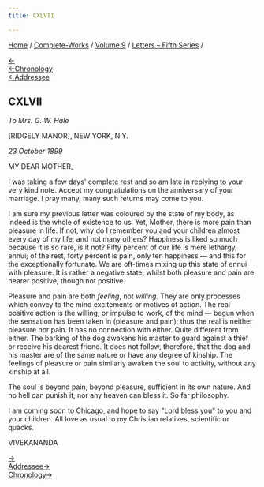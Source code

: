 ```yaml
---
title: CXLVII

---
```

<div>

[Home](../../../index.htm) / [Complete-Works](../../complete_works.htm)
/ [Volume 9](../volume_9_contents.htm) / [Letters – Fifth
Series](letters_fifth_series_contents.htm) /

[←](146_mother_church.htm)  
[←Chronology](146_mother_church.htm)  
[←Addressee](146_mother_church.htm)

## CXLVII

*To Mrs. G. W. Hale*

\[RIDGELY MANOR\], NEW YORK, N.Y.

*23 October 1899*

MY DEAR MOTHER,

I was taking a few days' complete rest and so am late in replying to
your very kind note. Accept my congratulations on the anniversary of
your marriage. I pray many, many such returns may come to you.

I am sure my previous letter was coloured by the state of my body, as
indeed is the whole of existence to us. Yet, Mother, there is more pain
than pleasure in life. If not, why do I remember you and your children
almost every day of my life, and not many others? Happiness is liked so
much because it is so rare, is it not? Fifty percent of our life is mere
lethargy, ennui; of the rest, forty percent is pain, only ten happiness
— and this for the exceptionally fortunate. We are oft-times mixing up
this state of ennui with pleasure. It is rather a negative state, whilst
both pleasure and pain are nearer positive, though not positive.

Pleasure and pain are both *feeling*, not *willing*. They are only
processes which convey to the mind excitements or motives of action. The
real positive action is the willing, or impulse to work, of the mind —
begun when the sensation has been taken in (pleasure and pain); thus the
real is neither pleasure nor pain. It has no connection with either.
Quite different from either. The barking of the dog awakens his master
to guard against a thief or receive his dearest friend. It does not
follow, therefore, that the dog and his master are of the same nature or
have any degree of kinship. The feelings of pleasure or pain similarly
awaken the soul to activity, without any kinship at all.

The soul is beyond pain, beyond pleasure, sufficient in its own nature.
And no hell can punish it, nor any heaven can bless it. So far
philosophy.

I am coming soon to Chicago, and hope to say "Lord bless you" to you and
your children. All love as usual to my Christian relatives, scientific
or quacks.

VIVEKANANDA

[→](148_christina.htm)  
[Addressee→](156_mother.htm)  
[Chronology→](148_christina.htm)

</div>
